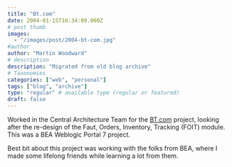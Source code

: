 ```yaml
---
title: "Bt.com"
date: 2004-01-15T16:34:09.000Z
# post thumb
images:
  - "/images/post/2004-bt-com.jpg"
#author
author: "Martin Woodward"
# description
description: "Migrated from old blog archive"
# Taxonomies
categories: ["web", "personal"]
tags: ["blog", "archive"]
type: "regular" # available type (regular or featured)
draft: false
---
```


[](http://www.woodwardweb.com/blogimages/btcom.html)Worked in the Central Architecture Team for the [BT.com](http://www.bt.com) project, looking after the re-design of the Faut, Orders, Inventory, Tracking (FOIT) module. This was a BEA Weblogic Portal 7 project.

Best bit about this project was working with the folks from BEA, where I made some lifelong friends while learning a lot from them.
